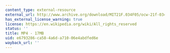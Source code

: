 ```yaml
---
content_type: external-resource
external_url: http://www.archive.org/download/MIT21F.034F05/ocw-21f-034-susan-beg-int-esl-class-1-220k.mp4
has_external_license_warning: true
license: https://en.wikipedia.org/wiki/All_rights_reserved
status: ''
title: MP4 - 17MB
uid: e6793286-ca58-4a6d-a710-06e4abdfed6e
wayback_url: ''
---
```

